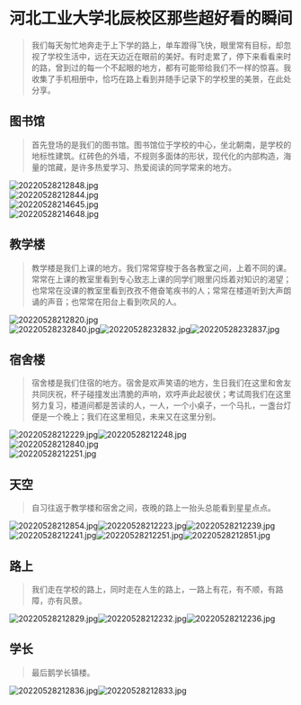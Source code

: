 # 河北工业大学北辰校区那些超好看的瞬间
> 我们每天匆忙地奔走于上下学的路上，单车蹬得飞快，眼里常有目标，却忽视了学校生活中，远在天边近在眼前的美好。有时走累了，停下来看看来时的路，曾到过的每一个不起眼的地方，都有可能带给我们不一样的惊喜。我收集了手机相册中，恰巧在路上看到并随手记录下的学校里的美景，在此处分享。

## 图书馆
> 首先登场的是我们的图书馆。图书馆位于学校的中心，坐北朝南，是学校的地标性建筑。红砖色的外墙，不规则多面体的形状，现代化的内部构造，海量的馆藏，是许多热爱学习、热爱阅读的同学常来的地方。

![20220528212848.jpg](../picture/liangkey/20220528212848.jpg)<br />![20220528212844.jpg](../picture/liangkey/20220528212844.jpg)<br />![20220528214645.jpg](../picture/liangkey/20220528214645.jpg)<br />![20220528214648.jpg](../picture/liangkey/20220528214648.jpg)
## 教学楼
> 教学楼是我们上课的地方。我们常常穿梭于各各教室之间，上着不同的课。常常在上课的教室里看到专心致志上课的同学们眼里闪烁着对知识的渴望；也常常在没课的教室里看到孜孜不倦奋笔疾书的人；常常在楼道听到大声朗诵的声音；也常常在阳台上看到吹风的人。

![20220528212820.jpg](../picture/liangkey/20220528212820.jpg)<br />![20220528232840.jpg](../picture/liangkey/20220528232840.jpg)![20220528232832.jpg](../picture/liangkey/20220528232832.jpg)![20220528232837.jpg](../picture/liangkey/20220528232837.jpg)
## 宿舍楼
> 宿舍楼是我们住宿的地方。宿舍是欢声笑语的地方，生日我们在这里和舍友共同庆祝，杯子碰撞发出清脆的声响，欢呼声此起彼伏；考试周我们在这里努力复习，楼道间都是苦读的人，一人，一个小桌子，一个马扎，一盏台灯便是一个晚上；我们在这里相见，未来又在这里分别。

![20220528212229.jpg](../picture/liangkey/20220528212229.jpg)![20220528212248.jpg](../picture/liangkey/20220528212248.jpg)<br />![20220528212840.jpg](../picture/liangkey/20220528212840.jpg)<br />![20220528212251.jpg](../picture/liangkey/20220528212251.jpg)
## 天空
> 自习往返于教学楼和宿舍之间，夜晚的路上一抬头总能看到星星点点。

![20220528212854.jpg](../picture/liangkey/20220528212854.jpg)![20220528212223.jpg](../picture/liangkey/20220528212223.jpg)![20220528212239.jpg](../picture/liangkey/20220528212239.jpg)![20220528212241.jpg](../picture/liangkey/20220528212241.jpg)![20220528212251.jpg](../picture/liangkey/20220528212251.jpg)![20220528212851.jpg](../picture/liangkey/20220528212851.jpg)
## 路上
> 我们走在学校的路上，同时走在人生的路上，一路上有花，有不顺，有路障，亦有风景。

![20220528212829.jpg](../picture/liangkey/20220528212829.jpg)![20220528212232.jpg](../picture/liangkey/20220528212232.jpg)![20220528212236.jpg](../picture/liangkey/20220528212236.jpg)
## 学长
> 最后鹅学长镇楼。

![20220528212836.jpg](../picture/liangkey/20220528212836.jpg)![20220528212833.jpg](../picture/liangkey/20220528212833.jpg)
